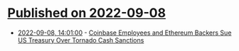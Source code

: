 # [Published on 2022-09-08](index.md)

* [2022-09-08, 14:01:00](https://yro.slashdot.org/story/22/09/08/1356255/coinbase-employees-and-ethereum-backers-sue-us-treasury-over-tornado-cash-sanctions?utm_source=rss1.0mainlinkanon&utm_medium=feed) - [Coinbase Employees and Ethereum Backers Sue US Treasury Over Tornado Cash Sanctions](https://yro.slashdot.org/story/22/09/08/1356255/coinbase-employees-and-ethereum-backers-sue-us-treasury-over-tornado-cash-sanctions?utm_source=rss1.0mainlinkanon&utm_medium=feed)
